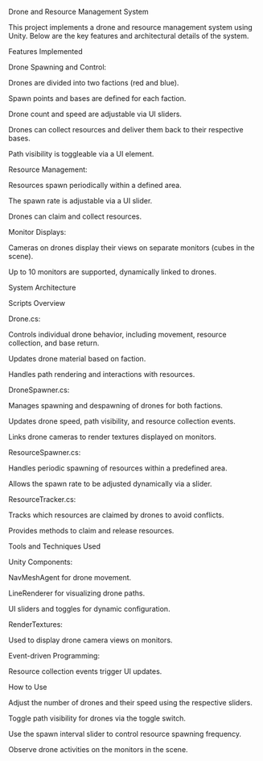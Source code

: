 Drone and Resource Management System

This project implements a drone and resource management system using Unity. Below are the key features and architectural details of the system.

Features Implemented

Drone Spawning and Control:

Drones are divided into two factions (red and blue).

Spawn points and bases are defined for each faction.

Drone count and speed are adjustable via UI sliders.

Drones can collect resources and deliver them back to their respective bases.

Path visibility is toggleable via a UI element.

Resource Management:

Resources spawn periodically within a defined area.

The spawn rate is adjustable via a UI slider.

Drones can claim and collect resources.

Monitor Displays:

Cameras on drones display their views on separate monitors (cubes in the scene).

Up to 10 monitors are supported, dynamically linked to drones.

System Architecture

Scripts Overview

Drone.cs:

Controls individual drone behavior, including movement, resource collection, and base return.

Updates drone material based on faction.

Handles path rendering and interactions with resources.

DroneSpawner.cs:

Manages spawning and despawning of drones for both factions.

Updates drone speed, path visibility, and resource collection events.

Links drone cameras to render textures displayed on monitors.

ResourceSpawner.cs:

Handles periodic spawning of resources within a predefined area.

Allows the spawn rate to be adjusted dynamically via a slider.

ResourceTracker.cs:

Tracks which resources are claimed by drones to avoid conflicts.

Provides methods to claim and release resources.

Tools and Techniques Used

Unity Components:

NavMeshAgent for drone movement.

LineRenderer for visualizing drone paths.

UI sliders and toggles for dynamic configuration.

RenderTextures:

Used to display drone camera views on monitors.

Event-driven Programming:

Resource collection events trigger UI updates.

How to Use

Adjust the number of drones and their speed using the respective sliders.

Toggle path visibility for drones via the toggle switch.

Use the spawn interval slider to control resource spawning frequency.

Observe drone activities on the monitors in the scene.
